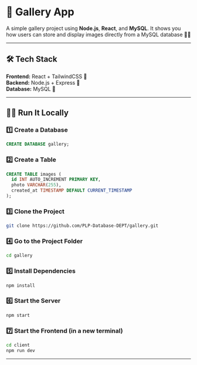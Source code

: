# 📸 Gallery App

A simple gallery project using **Node.js**, **React**, and **MySQL**. It shows you how users can store and display images directly from a MySQL database 💾✨

---

## 🛠️ Tech Stack

**Frontend:** React + TailwindCSS 🎨  
**Backend:** Node.js + Express 🚀  
**Database:** MySQL 🐬

---

## 🏃‍♂️ Run It Locally

### 1️⃣ Create a Database

```sql
CREATE DATABASE gallery;
```

### 2️⃣ Create a Table

```sql
CREATE TABLE images (
  id INT AUTO_INCREMENT PRIMARY KEY,
  photo VARCHAR(255),
  created_at TIMESTAMP DEFAULT CURRENT_TIMESTAMP
);
```

### 3️⃣ Clone the Project

```bash
git clone https://github.com/PLP-Database-DEPT/gallery.git
```

### 4️⃣ Go to the Project Folder

```bash
cd gallery
```

### 5️⃣ Install Dependencies

```bash
npm install
```

### 6️⃣ Start the Server

```bash
npm start 
```
### 7️⃣ Start the Frontend (in a new terminal)
```bash
cd client
npm run dev
```
---
